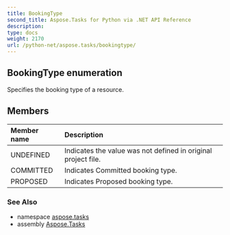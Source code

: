 ```yaml
---
title: BookingType
second_title: Aspose.Tasks for Python via .NET API Reference
description: 
type: docs
weight: 2170
url: /python-net/aspose.tasks/bookingtype/
---
```


## BookingType enumeration

Specifies the booking type of a resource.

## Members
| Member name | Description |
| :- | :- |
|UNDEFINED|Indicates the value was not defined in original project file.|
|COMMITTED|Indicates Committed booking type.|
|PROPOSED|Indicates Proposed booking type.|

### See Also

* namespace [aspose.tasks](/tasks/python-net/aspose.tasks/)
* assembly [Aspose.Tasks](/tasks/python-net/)

